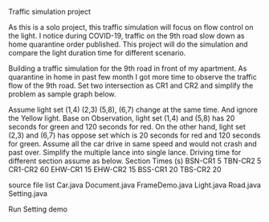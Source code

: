 Traffic simulation project 

As this is a solo project, this traffic simulation will focus on flow control on the light. I notice during COVID-19, traffic on the 9th road slow down as home quarantine order published. This project will do the simulation and compare the light duration time for different scenario.  


Building a traffic simulation for the 9th road in front of my apartment. As quarantine in home in past few month I got more time to observe the traffic flow of the 9th road. Set two intersection as CR1 and CR2 and simplify the problem as sample graph below. 
 
Assume light set (1,4) (2,3) (5,8), (6,7) change at the same time. And ignore the Yellow light.
Base on Observation, light set (1,4) and (5,8) has 20 seconds for green and 120 seconds for red. On the other hand, light set (2,3) and (6,7) has oppose set which is 20 seconds for red and 120 seconds for green. 
Assume all the car drive in same speed and would not crash and past over. Simplify the multiple lance into single lance. Driving time for different section assume as below.
Section	Times (s)
BSN-CR1	5
TBN-CR2	5
CR1-CR2	60
EHW-CR1	15
EHW-CR2	15
BSS-CR1	20
TBS-CR2	20

source file list
Car.java
Document.java
FrameDemo.java
Light.java
Road.java
Setting.java

Run Setting demo


